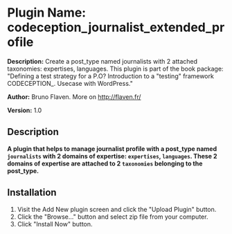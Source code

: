 # Plugin Name: codeception_journalist_extended_profile

**Description:**
Create a post_type named journalists with 2 attached taxonomies: expertises, languages. This plugin is part of the book package: "Defining a test strategy for a P.O? Introduction to a "testing" framework CODECEPTION_. Usecase with WordPress."

**Author:**
Bruno Flaven.
More on http://flaven.fr/

**Version:**
1.0

## Description
**A plugin that helps to manage journalist profile with a post_type named `journalists` with 2 domains of expertise: `expertises`, `languages`. These 2 domains of expertise are attached to 2 `taxonomies` belonging to the post_type.**


## Installation
1. Visit the Add New plugin screen and click the "Upload Plugin" button.
2. Click the "Browse..." button and select zip file from your computer.
3. Click "Install Now" button.


